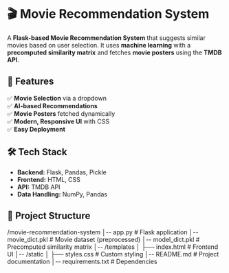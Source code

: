 # 🎬 Movie Recommendation System  

A **Flask-based Movie Recommendation System** that suggests similar movies based on user selection. It uses **machine learning** with a **precomputed similarity matrix** and fetches **movie posters** using the **TMDB API**.  

## 🚀 Features  
✅ **Movie Selection** via a dropdown  
✅ **AI-based Recommendations**  
✅ **Movie Posters** fetched dynamically  
✅ **Modern, Responsive UI** with CSS  
✅ **Easy Deployment**  

## 🛠 Tech Stack  
- **Backend:** Flask, Pandas, Pickle  
- **Frontend:** HTML, CSS  
- **API:** TMDB API  
- **Data Handling:** NumPy, Pandas  

## 📂 Project Structure  
/movie-recommendation-system │-- app.py # Flask application
│-- movie_dict.pkl # Movie dataset (preprocessed)
│-- model_dict.pkl # Precomputed similarity matrix
│-- /templates │ ├── index.html # Frontend UI
│-- /static │ ├── styles.css # Custom styling
│-- README.md # Project documentation
│-- requirements.txt # Dependencies

